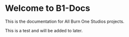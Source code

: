 # Welcome to B1-Docs 

This is the documentation for All Burn One Studios projects.

This is a test and will be added to later. 
